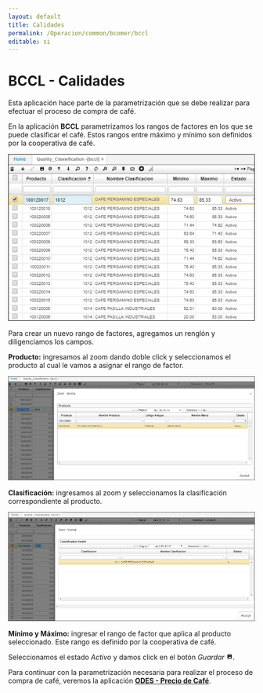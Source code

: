 ```yaml
---
layout: default
title: Calidades
permalink: /Operacion/common/bcomer/bccl
editable: si
---
```


# BCCL - Calidades

Esta aplicación hace parte de la parametrización que se debe realizar para efectuar el proceso de compra de café.  

En la aplicación **BCCL** parametrizamos los rangos de factores en los que se puede clasificar el café. Estos rangos entre máximo y mínimo son definidos por la cooperativa de café.  

![](bccl.png)

Para crear un nuevo rango de factores, agregamos un renglón y diligenciamos los campos.  

**Producto:** ingresamos al zoom dando doble click y seleccionamos el producto al cual le vamos a asignar el rango de factor.  

![](bccl1.png)

**Clasificación:** ingresamos al zoom y seleccionamos la clasificación correspondiente al producto.  

![](bccl2.png)

**Mínimo y Máximo:** ingresar el rango de factor que aplica al producto seleccionado. Este rango es definido por la cooperativa de café.  

Seleccionamos el estado _Activo_ y damos click en el botón _Guardar_ ![](guardar.png).  

Para continuar con la parametrización necesaria para realizar el proceso de compra de café, veremos la aplicación [**ODES - Precio de Café**](http://docs.oasiscom.com/Operacion/scm/compras/oprecio/odes).  